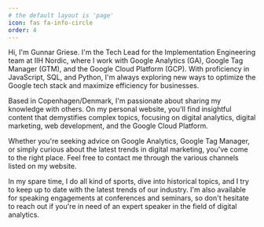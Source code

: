 ```yaml
---
# the default layout is 'page'
icon: fas fa-info-circle
order: 4
---
```


Hi, I'm Gunnar Griese. I'm the Tech Lead for the Implementation Engineering team at IIH Nordic, where I work with Google Analytics (GA), Google Tag Manager (GTM), and the Google Cloud Platform (GCP). With proficiency in JavaScript, SQL, and Python, I'm always exploring new ways to optimize the Google tech stack and maximize efficiency for businesses.

Based in Copenhagen/Denmark, I'm passionate about sharing my knowledge with others. On my personal website, you'll find insightful content that demystifies complex topics, focusing on digital analytics, digital marketing, web development, and the Google Cloud Platform.

Whether you're seeking advice on Google Analytics, Google Tag Manager, or simply curious about the latest trends in digital marketing, you've come to the right place. Feel free to contact me through the various channels listed on my website.

In my spare time, I do all kind of sports, dive into historical topics, and I try to keep up to date with the latest trends of our industry. I'm also available for speaking engagements at conferences and seminars, so don't hesitate to reach out if you're in need of an expert speaker in the field of digital analytics.
